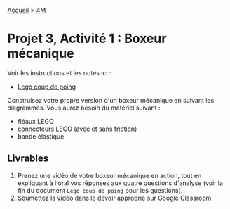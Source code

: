 [Accueil](./index.md) > [4M](./accueil4M.md#projet-3--structures-mécaniques)

# Projet 3, Activité 1 : Boxeur mécanique

Voir les instructions et les notes ici :
* [Lego coup de poing](https://docs.google.com/document/d/1tRsc8raOPrn8xK7tl9ilAQHpPxTxR49WoMaNcgZdYGI/view)

Construisez votre propre version d'un boxeur mécanique en suivant les diagrammes. Vous aurez besoin du matériel suivant :
* fléaux LEGO
* connecteurs LEGO (avec et sans friction)
* bande élastique

## Livrables

1. Prenez une vidéo de votre boxeur mécanique en action, tout en expliquant à l'oral vos réponses aux quatre questions d'analyse (voir la fin du document `Lego coup de poing` pour les questions).
1. Soumettez la vidéo dans le devoir approprié sur Google Classroom.

